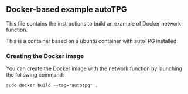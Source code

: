 ## Docker-based example autoTPG

This file contains the instructions to build an example of Docker network function.

This is a container based on a ubuntu container with autoTPG installed

### Creating the Docker image

You can create the Docker image with the network function by launching the following command:

    sudo docker build --tag="autotpg" .
    

